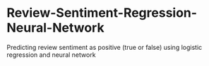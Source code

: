 # Review-Sentiment-Regression-Neural-Network
Predicting review sentiment as positive (true or false) using logistic regression and neural network
